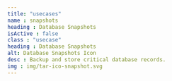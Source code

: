 ```yaml
---
title: "usecases"
name : snapshots
heading : Database Snapshots
isActive : false
class : "usecase"
heading : Database Snapshots
alt: Database Snapshots Icon
desc : Backup and store critical database records.
img : img/tar-ico-snapshot.svg
---
```

